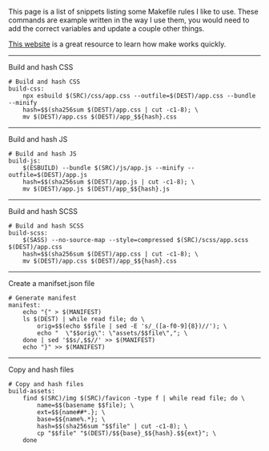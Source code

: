 This page is a list of snippets listing some Makefile rules I like to use.
These commands are example written in the way I use them, you would need to add the correct variables and update a couple other things.

<a href="https://learnxinyminutes.com/make/" target="_blank">This website</a> is a great resource to learn how make works quickly.

---

Build and hash CSS

```
# Build and hash CSS
build-css:
	npx esbuild $(SRC)/css/app.css --outfile=$(DEST)/app.css --bundle --minify
	hash=$$(sha256sum $(DEST)/app.css | cut -c1-8); \
	mv $(DEST)/app.css $(DEST)/app_$${hash}.css
```

---


Build and hash JS

```
# Build and hash JS
build-js:
	$(ESBUILD) --bundle $(SRC)/js/app.js --minify --outfile=$(DEST)/app.js
	hash=$$(sha256sum $(DEST)/app.js | cut -c1-8); \
	mv $(DEST)/app.js $(DEST)/app_$${hash}.js
```

---

Build and hash SCSS

```
# Build and hash SCSS
build-scss:
	$(SASS) --no-source-map --style=compressed $(SRC)/scss/app.scss $(DEST)/app.css
	hash=$$(sha256sum $(DEST)/app.css | cut -c1-8); \
	mv $(DEST)/app.css $(DEST)/app_$${hash}.css
```

---

Create a manifset.json file

```
# Generate manifest
manifest:
	echo "{" > $(MANIFEST)
	ls $(DEST) | while read file; do \
		orig=$$(echo $$file | sed -E 's/_([a-f0-9]{8})//'); \
		echo "  \"$$orig\": \"assets/$$file\","; \
	done | sed '$$s/,$$//' >> $(MANIFEST)
	echo "}" >> $(MANIFEST)
```

---

Copy and hash files

```
# Copy and hash files
build-assets:
	find $(SRC)/img $(SRC)/favicon -type f | while read file; do \
		name=$$(basename $$file); \
		ext=$${name##*.}; \
		base=$${name%.*}; \
		hash=$$(sha256sum "$$file" | cut -c1-8); \
		cp "$$file" "$(DEST)/$${base}_$${hash}.$${ext}"; \
	done
```
